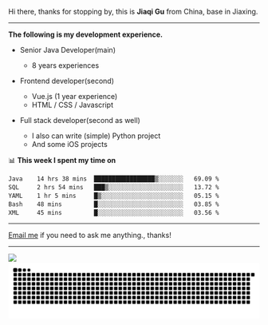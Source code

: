 Hi there, thanks for stopping by, this is **Jiaqi Gu** from China, base in Jiaxing.

---

**The following is my development experience.**

- Senior Java Developer(main)
  - 8 years experiences

- Frontend developer(second)
  - Vue.js (1 year experience)
  - HTML / CSS / Javascript
  
- Full stack developer(second as well)
  - I also can write (simple) Python project
  - And some iOS projects

📊 **This week I spent my time on**
<!--START_SECTION:waka-->

```txt
Java    14 hrs 38 mins  █████████████████▒░░░░░░░   69.09 %
SQL     2 hrs 54 mins   ███▒░░░░░░░░░░░░░░░░░░░░░   13.72 %
YAML    1 hr 5 mins     █▒░░░░░░░░░░░░░░░░░░░░░░░   05.15 %
Bash    48 mins         █░░░░░░░░░░░░░░░░░░░░░░░░   03.85 %
XML     45 mins         █░░░░░░░░░░░░░░░░░░░░░░░░   03.56 %
```

<!--END_SECTION:waka-->

---

[Email me](mailto:htk2klwgr@mozmail.com?subject=Hiring_from_GitHub) if you need to ask me anything., thanks!

---

![]( https://visitor-badge.glitch.me/badge?page_id=githubgujiaqi)
![]( https://github.com/droid-Q/droid-Q/raw/output/github-contribution-grid-snake.svg#gh-dark-mode-only)
